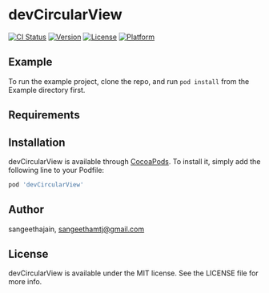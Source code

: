 # devCircularView

[![CI Status](https://img.shields.io/travis/sangeethajain/devCircularView.svg?style=flat)](https://travis-ci.org/sangeethajain/devCircularView)
[![Version](https://img.shields.io/cocoapods/v/devCircularView.svg?style=flat)](https://cocoapods.org/pods/devCircularView)
[![License](https://img.shields.io/cocoapods/l/devCircularView.svg?style=flat)](https://cocoapods.org/pods/devCircularView)
[![Platform](https://img.shields.io/cocoapods/p/devCircularView.svg?style=flat)](https://cocoapods.org/pods/devCircularView)

## Example

To run the example project, clone the repo, and run `pod install` from the Example directory first.

## Requirements

## Installation

devCircularView is available through [CocoaPods](https://cocoapods.org). To install
it, simply add the following line to your Podfile:

```ruby
pod 'devCircularView'
```

## Author

sangeethajain, sangeethamtj@gmail.com

## License

devCircularView is available under the MIT license. See the LICENSE file for more info.
